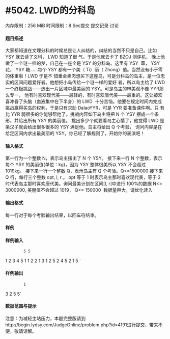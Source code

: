 
# #5042. LWD的分科岛
内存限制：256 MiB 时间限制：8 Sec提交 提交记录 讨论
#### 题目描述
大家都知道在文理分科的时候总是让人纠结的，纠结的当然不只是自己。比如 YSY 就去读了文科， LWD 知道了很
气。于是他就去卡了 BZOJ 测评机， 晚上他做了一个谜一样的梦，自己在一座全是 YSY 的分科岛。这里有 YSY 
草， YSY 花， YSY 糖……每个 YSY 都有一个美（ Ti）丽（ Zhong）值。当然没有小于零的体重啦！LWD 于是不
惜重金卖肉想买下这座岛，可是分科岛的岛主，是一位忠实的区间问题爱好者。他想把小岛传给一个谜一样的爱好
者，所以岛主给了 LWD 一个终极挑战——选出一片区域中最美丽的 YSY。可是岛主的审美观不像 YYR那么专一，
他有时喜欢现代美——最轻的，有时喜欢唐代美——最重的。这让被欢喜冲昏了头脑（血液集中在下半身）的 LWD
 十分苦恼。他要在规定时间内完成挑战赢得买岛的权利，于是只有求助 DalaoYYR，可是 YYR 要准备课件啊。只
有比 YYR 弱很多的你能够帮他了。挑战内容如下岛主将把 N 个 YSY 摆成一个条形，并给出所有 YSY 的美丽值。
挑出多少个就要看岛主心情了，他觉得 LWD 是条汉子就会给出很多很多的 YSY 满足他。岛主将给出 Q 个考验，
询问内容是在给定区间内求出最美丽的 YSY。你已经了解规则了，开始你的表演吧！

#### 输入格式
第一行为一个整数 N，表示岛主摆出了 N 个 YSY。
接下来一行 N 个整数，表示每个 YSY 的美丽值(单位：kg)，因为 YSY 整体很美所以 YSY
不会超过 1019kg。
接下来一行一个整数 Q，表示岛主有 Q 个考验。Q<=1500000
接下来 Q 行，每行三个整数 opt, l, r 。 opt 等于 1 时表示岛主那时喜欢现代美，等于 2
时代表岛主那时喜欢唐代美。询问最美计划在区间[l, r]中进行
100%的数据 N<= 3000000, 美丽值不会超过 1019， Q<= 150000 
数据量巨大，请优化读入

#### 输出格式
每一行对于每个考验输出结果，以回车符结束。

#### 样例

#### 样例输入

			5 5
1 2 3 4 5
1 1 2
2 1 3
1 2 5
2 4 5
2 1 5
`
#### 样例输出

			1 
3 
2 
5 
5`
#### 数据范围与提示

注意：为减轻主站压力，本题完整版请到http://begin.lydsy.com/JudgeOnline/problem.php?id=4191进行提交，带来不便，敬请谅解。
